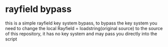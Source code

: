 # rayfield bypass

this is a simple rayfield key system bypass, to bypass the key system you need to change the local Rayfield = loadstring(original source)
to the source of this repository, it has no key system and may pass you directly into the script
